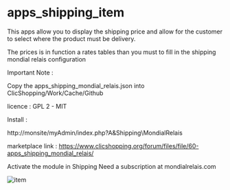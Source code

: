 # apps_shipping_item

 This apps allow you to display the shipping price and allow for the customer to select where the product must be delivery.

The prices is in function a rates tables  than you must to fill in the shipping mondial relais configuration


Important Note :

Copy the apps_shipping_mondial_relais.json into ClicShopping/Work/Cache/Github

licence  : GPL 2 - MIT

Install :

http://monsite/myAdmin/index.php?A&Shipping\MondialRelais

marketplace link : https://www.clicshopping.org/forum/files/file/60-apps_shipping_mondial_relais/

Activate the module in Shipping
Need a subscription at mondialrelais.com

![item](https://github.com/ClicShoppingOfficialModulesV3/apps_shipping_mondial_relais/blob/master/ModuleInfosJson/item.png)


